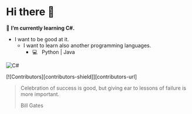 # Hi there 👋

🌱 **I’m currently learning C#.**

  - I want to be good at it.
    - I want to learn also another programming languages.
      - 💻 &nbsp; Python | Java 

![C#](https://www.mshowto.org/images/articles/2021/01/c-850x474.png)

[![Contributors][contributors-shield]][contributors-url]

> Celebration of success is good, but giving ear to lessons of failure is more important.
>
> Bill Gates
